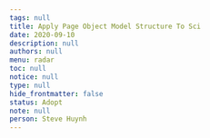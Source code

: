 ```yaml
---
tags: null
title: Apply Page Object Model Structure To Sci
date: 2020-09-10
description: null
authors: null
menu: radar
toc: null
notice: null
type: null
hide_frontmatter: false
status: Adopt
note: null
person: Steve Huynh
---
```


